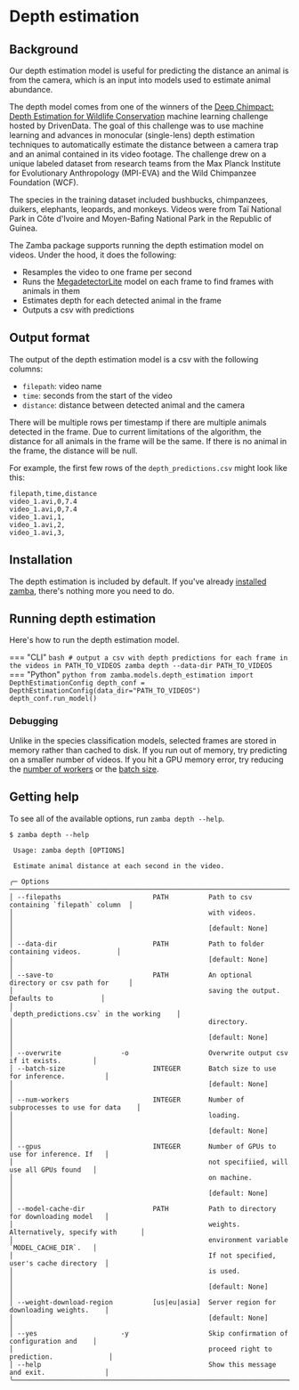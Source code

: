 # Depth estimation

## Background

Our depth estimation model is useful for predicting the distance an animal is from the camera, which is an input into models used to estimate animal abundance.

The depth model comes from one of the winners of the [Deep Chimpact: Depth Estimation for Wildlife Conservation](https://www.drivendata.org/competitions/82/competition-wildlife-video-depth-estimation/) machine learning challenge hosted by DrivenData. The goal of this challenge was to use machine learning and advances in monocular (single-lens) depth estimation techniques to automatically estimate the distance between a camera trap and an animal contained in its video footage. The challenge drew on a unique labeled dataset from research teams from the Max Planck Institute for Evolutionary Anthropology (MPI-EVA) and the Wild Chimpanzee Foundation (WCF).

The species in the training dataset included bushbucks, chimpanzees, duikers, elephants, leopards, and monkeys. Videos were from Taï National Park in Côte d'Ivoire and Moyen-Bafing National Park in the Republic of Guinea.

The Zamba package supports running the depth estimation model on videos. Under the hood, it does the following:

- Resamples the video to one frame per second
- Runs the [MegadetectorLite](../models/species-detection.md#megadetectorlite) model on each frame to find frames with animals in them
- Estimates depth for each detected animal in the frame
- Outputs a csv with predictions

## Output format

The output of the depth estimation model is a csv with the following columns:

- `filepath`: video name
- `time`: seconds from the start of the video
- `distance`: distance between detected animal and the camera

There will be multiple rows per timestamp if there are multiple animals detected in the frame. Due to current limitations of the algorithm, the distance for all animals in the frame will be the same. If there is no animal in the frame, the distance will be null.

For example, the first few rows of the `depth_predictions.csv` might look like this:

```
filepath,time,distance
video_1.avi,0,7.4
video_1.avi,0,7.4
video_1.avi,1,
video_1.avi,2,
video_1.avi,3,
```

## Installation

The depth estimation is included by default. If you've already [installed zamba](/docs/install/), there's nothing more you need to do.

## Running depth estimation

Here's how to run the depth estimation model.

=== "CLI"
    ```bash
    # output a csv with depth predictions for each frame in the videos in PATH_TO_VIDEOS
    zamba depth --data-dir PATH_TO_VIDEOS
    ```
=== "Python"
    ```python
    from zamba.models.depth_estimation import DepthEstimationConfig
    depth_conf = DepthEstimationConfig(data_dir="PATH_TO_VIDEOS")
    depth_conf.run_model()
    ```

### Debugging

Unlike in the species classification models, selected frames are stored in memory rather than cached to disk. If you run out of memory, try predicting on a smaller number of videos. If you hit a GPU memory error, try reducing the [number of workers](../../debugging/#reducing-num_workers) or the [batch size](../../debugging/#reducing-the-batch-size).

## Getting help

To see all of the available options, run `zamba depth --help`.

```console
$ zamba depth --help

 Usage: zamba depth [OPTIONS]

 Estimate animal distance at each second in the video.

╭─ Options ─────────────────────────────────────────────────────────────────────────────────╮
│ --filepaths                       PATH          Path to csv containing `filepath` column  │
│                                                 with videos.                              │
│                                                 [default: None]                           │
│ --data-dir                        PATH          Path to folder containing videos.         │
│                                                 [default: None]                           │
│ --save-to                         PATH          An optional directory or csv path for     │
│                                                 saving the output. Defaults to            │
│                                                 `depth_predictions.csv` in the working    │
│                                                 directory.                                │
│                                                 [default: None]                           │
│ --overwrite               -o                    Overwrite output csv if it exists.        │
│ --batch-size                      INTEGER       Batch size to use for inference.          │
│                                                 [default: None]                           │
│ --num-workers                     INTEGER       Number of subprocesses to use for data    │
│                                                 loading.                                  │
│                                                 [default: None]                           │
│ --gpus                            INTEGER       Number of GPUs to use for inference. If   │
│                                                 not specifiied, will use all GPUs found   │
│                                                 on machine.                               │
│                                                 [default: None]                           │
│ --model-cache-dir                 PATH          Path to directory for downloading model   │
│                                                 weights. Alternatively, specify with      │
│                                                 environment variable `MODEL_CACHE_DIR`.   │
│                                                 If not specified, user's cache directory  │
│                                                 is used.                                  │
│                                                 [default: None]                           │
│ --weight-download-region          [us|eu|asia]  Server region for downloading weights.    │
│                                                 [default: None]                           │
│ --yes                     -y                    Skip confirmation of configuration and    │
│                                                 proceed right to prediction.              │
│ --help                                          Show this message and exit.               │
╰───────────────────────────────────────────────────────────────────────────────────────────╯
```